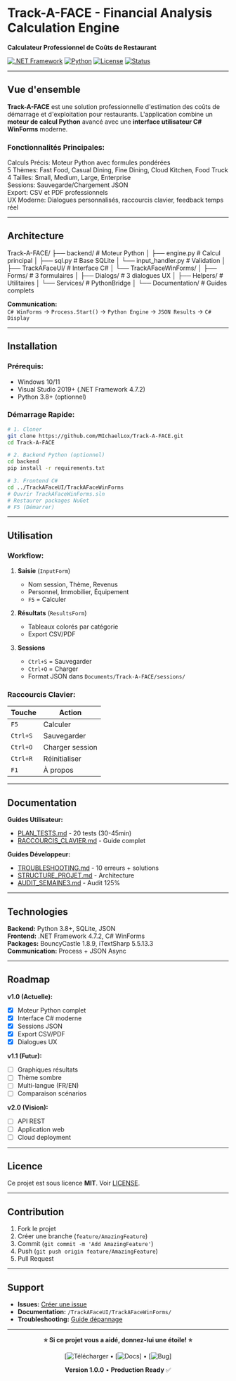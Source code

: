 # Track-A-FACE - Financial Analysis Calculation Engine

**Calculateur Professionnel de Coûts de Restaurant**

[![.NET Framework](https://img.shields.io/badge/.NET%20Framework-4.7.2-512BD4?logo=.net)](https://dotnet.microsoft.com/)
[![Python](https://img.shields.io/badge/Python-3.x-3776AB?logo=python&logoColor=white)](https://www.python.org/)
[![License](https://img.shields.io/badge/License-MIT-green.svg)](LICENSE)
[![Status](https://img.shields.io/badge/Status-Production%20Ready-success)](https://github.com/MIchaelLox/Track-A-FACE)

---

## Vue d'ensemble

**Track-A-FACE** est une solution professionnelle d'estimation des coûts de démarrage et d'exploitation pour restaurants. L'application combine un **moteur de calcul Python** avancé avec une **interface utilisateur C# WinForms** moderne.

### Fonctionnalités Principales:

Calculs Précis: Moteur Python avec formules pondérées  
5 Thèmes: Fast Food, Casual Dining, Fine Dining, Cloud Kitchen, Food Truck  
4 Tailles: Small, Medium, Large, Enterprise  
Sessions: Sauvegarde/Chargement JSON  
Export: CSV et PDF professionnels  
UX Moderne: Dialogues personnalisés, raccourcis clavier, feedback temps réel  

---

## Architecture

Track-A-FACE/
├── backend/              # Moteur Python
│   ├── engine.py         # Calcul principal
│   ├── sql.py            # Base SQLite
│   └── input_handler.py  # Validation
│
├── TrackAFaceUI/         # Interface C#
│   └── TrackAFaceWinForms/
│       ├── Forms/        # 3 formulaires
│       ├── Dialogs/      # 3 dialogues UX
│       ├── Helpers/      # Utilitaires
│       └── Services/     # PythonBridge
│
└── Documentation/        # Guides complets

**Communication:**  
`C# WinForms` → `Process.Start()` → `Python Engine` → `JSON Results` → `C# Display`

---

## Installation

### Prérequis:

- Windows 10/11
- Visual Studio 2019+ (.NET Framework 4.7.2)
- Python 3.8+ (optionnel)

### Démarrage Rapide:

```bash
# 1. Cloner
git clone https://github.com/MIchaelLox/Track-A-FACE.git
cd Track-A-FACE

# 2. Backend Python (optionnel)
cd backend
pip install -r requirements.txt

# 3. Frontend C#
cd ../TrackAFaceUI/TrackAFaceWinForms
# Ouvrir TrackAFaceWinForms.sln
# Restaurer packages NuGet
# F5 (Démarrer)
```

---

## Utilisation

### Workflow:

1. **Saisie** (`InputForm`)  
   - Nom session, Thème, Revenus  
   - Personnel, Immobilier, Équipement  
   - `F5` = Calculer

2. **Résultats** (`ResultsForm`)  
   - Tableaux colorés par catégorie  
   - Export CSV/PDF

3. **Sessions**  
   - `Ctrl+S` = Sauvegarder  
   - `Ctrl+O` = Charger  
   - Format JSON dans `Documents/Track-A-FACE/sessions/`

### Raccourcis Clavier:

| Touche | Action |
|--------|--------|
| `F5` | Calculer |
| `Ctrl+S` | Sauvegarder |
| `Ctrl+O` | Charger session |
| `Ctrl+R` | Réinitialiser |
| `F1` | À propos |

---

## Documentation

**Guides Utilisateur:**
- [PLAN_TESTS.md](TrackAFaceUI/TrackAFaceWinForms/PLAN_TESTS.md) - 20 tests (30-45min)
- [RACCOURCIS_CLAVIER.md](TrackAFaceUI/TrackAFaceWinForms/RACCOURCIS_CLAVIER.md) - Guide complet

**Guides Développeur:**
- [TROUBLESHOOTING.md](TrackAFaceUI/TrackAFaceWinForms/TROUBLESHOOTING.md) - 10 erreurs + solutions
- [STRUCTURE_PROJET.md](TrackAFaceUI/TrackAFaceWinForms/STRUCTURE_PROJET.md) - Architecture
- [AUDIT_SEMAINE3.md](TrackAFaceUI/TrackAFaceWinForms/AUDIT_SEMAINE3.md) - Audit 125%

---

## Technologies

**Backend:** Python 3.8+, SQLite, JSON  
**Frontend:** .NET Framework 4.7.2, C# WinForms  
**Packages:** BouncyCastle 1.8.9, iTextSharp 5.5.13.3  
**Communication:** Process + JSON Async  

---

## Roadmap

**v1.0 (Actuelle):**
- [x] Moteur Python complet
- [x] Interface C# moderne
- [x] Sessions JSON
- [x] Export CSV/PDF
- [x] Dialogues UX

**v1.1 (Futur):**
- [ ] Graphiques résultats
- [ ] Thème sombre
- [ ] Multi-langue (FR/EN)
- [ ] Comparaison scénarios

**v2.0 (Vision):**
- [ ] API REST
- [ ] Application web
- [ ] Cloud deployment

---

## Licence

Ce projet est sous licence **MIT**. Voir [LICENSE](LICENSE).

---

## Contribution

1. Fork le projet
2. Créer une branche (`feature/AmazingFeature`)
3. Commit (`git commit -m 'Add AmazingFeature'`)
4. Push (`git push origin feature/AmazingFeature`)
5. Pull Request

---

## Support

- **Issues:** [Créer une issue](https://github.com/MIchaelLox/Track-A-FACE/issues)
- **Documentation:** `/TrackAFaceUI/TrackAFaceWinForms/`
- **Troubleshooting:** [Guide dépannage](TrackAFaceUI/TrackAFaceWinForms/TROUBLESHOOTING.md)

---

<div align="center">

**⭐ Si ce projet vous a aidé, donnez-lui une étoile! ⭐**

[![Télécharger](https://github.com/MIchaelLox/Track-A-FACE/releases) • [![Docs](TrackAFaceUI/TrackAFaceWinForms/)] • [![Bug](https://github.com/MIchaelLox/Track-A-FACE/issues)]

**Version 1.0.0** • **Production Ready** ✅

</div>
